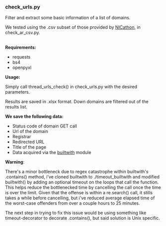 ### check_urls.py 
Filter and extract some basic information of a list of domains.

We tested using the .csv subset of those provided by [NICathon](https://www.opendatacordoba.org/NICathon/data.html), in check_ar_csv.py.
<br/>
<br/>

**Requirements:**
- requests
- bs4
- openpyxl

**Usage:**

Simply call thread_urls_check() in check_urls.py with the desired parameters.

Results are saved in .xlsx format. Down domains are filtered out of the results list.


**We save the following data:**
* Status code of domain GET call
* Url of the domain
* Registrar
* Redirected URL
* Title of the page
* Data acquired via the [builtwith](https://pypi.org/project/builtwith/) module


**Warning**:

 There's a minor bottleneck due to regex catastrophe within builtwith's .contains() method, i've cloned builtwith to 
 ./timeout_builtwith and modified builtwith() by adding an optional timeout on the loops that call the function. 
 This helps reduce the bottlenecked time by cancelling the call once the time is over the limit. Given that the offense 
 is within a re.search() call, it stills takes a while before cancelling, but i've reduced average elapsed time of the 
 worst-case offenders from over a couple hours to 25 minutes.
 <br/>

The next step in trying to fix this issue would be using something like timeout-decorator to decorate
.contains(), but said solution is Unix specific.

